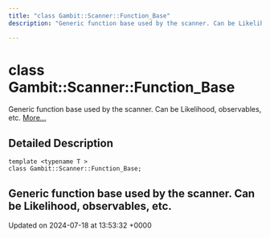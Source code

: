 ```yaml
---
title: "class Gambit::Scanner::Function_Base"
description: "Generic function base used by the scanner. Can be Likelihood, observables, etc. "

---
```


# class Gambit::Scanner::Function_Base



Generic function base used by the scanner. Can be Likelihood, observables, etc.  [More...](#detailed-description)

## Detailed Description

```
template <typename T >
class Gambit::Scanner::Function_Base;
```

Generic function base used by the scanner. Can be Likelihood, observables, etc. 
-------------------------------

Updated on 2024-07-18 at 13:53:32 +0000